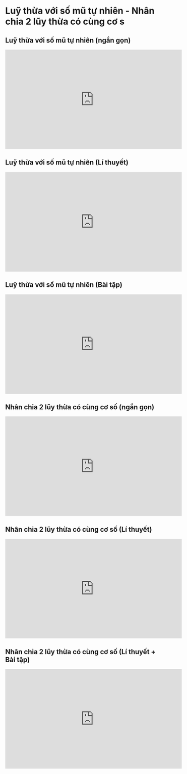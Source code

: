 # Luỹ thừa với số mũ tự nhiên - Nhân chia 2 lũy thừa có cùng cơ s
## Luỹ thừa với số mũ tự nhiên (ngắn gọn)
<iframe width="560" height="315" src="https://www.youtube.com/embed/cIgA5p4F7qQ?si=1vSbbZwgyU8JoHOZ" title="YouTube video player" frameborder="0" allow="accelerometer; autoplay; clipboard-write; encrypted-media; gyroscope; picture-in-picture; web-share" referrerpolicy="strict-origin-when-cross-origin" allowfullscreen></iframe>

## Luỹ thừa với số mũ tự nhiên (Lí thuyết)
<iframe width="560" height="315" src="https://www.youtube.com/embed/cIgA5p4F7qQ?si=iQ7CnIGku-_l4EHR" title="YouTube video player" frameborder="0" allow="accelerometer; autoplay; clipboard-write; encrypted-media; gyroscope; picture-in-picture; web-share" referrerpolicy="strict-origin-when-cross-origin" allowfullscreen></iframe>

## Luỹ thừa với số mũ tự nhiên (Bài tập)
<iframe width="560" height="315" src="https://www.youtube.com/embed/SH_lLKREA_Q?si=_07SSLpU-PCjZUIA" title="YouTube video player" frameborder="0" allow="accelerometer; autoplay; clipboard-write; encrypted-media; gyroscope; picture-in-picture; web-share" referrerpolicy="strict-origin-when-cross-origin" allowfullscreen></iframe>

## Nhân chia 2 lũy thừa có cùng cơ số (ngắn gọn)
<iframe width="560" height="315" src="https://www.youtube.com/embed/1i7WMzegGD4?si=FOMExLRJlbbmmPtc" title="YouTube video player" frameborder="0" allow="accelerometer; autoplay; clipboard-write; encrypted-media; gyroscope; picture-in-picture; web-share" referrerpolicy="strict-origin-when-cross-origin" allowfullscreen></iframe>

## Nhân chia 2 lũy thừa có cùng cơ số (Lí thuyết)
<iframe width="560" height="315" src="https://www.youtube.com/embed/4fekaWSw8gM?si=B-lX6r793znlcFi6" title="YouTube video player" frameborder="0" allow="accelerometer; autoplay; clipboard-write; encrypted-media; gyroscope; picture-in-picture; web-share" referrerpolicy="strict-origin-when-cross-origin" allowfullscreen></iframe>

## Nhân chia 2 lũy thừa có cùng cơ số (Lí thuyết + Bài tập)
<iframe width="560" height="315" src="https://www.youtube.com/embed/lLuIflBtTQM?si=uL_BzGd5KxbsvA9_" title="YouTube video player" frameborder="0" allow="accelerometer; autoplay; clipboard-write; encrypted-media; gyroscope; picture-in-picture; web-share" referrerpolicy="strict-origin-when-cross-origin" allowfullscreen></iframe>


